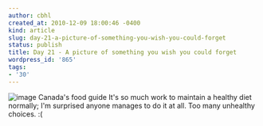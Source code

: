 ```yaml
---
author: cbhl
created_at: 2010-12-09 18:00:46 -0400
kind: article
slug: day-21-a-picture-of-something-you-wish-you-could-forget
status: publish
title: Day 21 - A picture of something you wish you could forget
wordpress_id: '865'
tags:
- '30'
---
```


![image](http://images.azuresky.ca/blog/wp-content/uploads/2010/12/wpid-cfg_logo-eng1.jpg)
Canada's food guide It's so much work to maintain a healthy diet
normally; I'm surprised anyone manages to do it at all. Too many
unhealthy choices. :(
